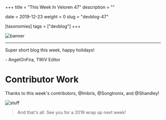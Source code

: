 +++
title = "This Week In Veloren 47"
description = ""

date = 2019-12-23
weight = 0
slug = "devblog-47"

[taxonomies]
tags = ["devblog"]
+++

![banner](https://media.discordapp.net/attachments/634860358623821835/658694331049312256/screenshot_1577114895603.png)

<hr>

Super short blog this week, happy holidays!

\- AngelOnFira, TWiV Editor

# Contributor Work

Thanks to this week's contributors, @Imbris, @Songtronix, and @Shandley!

![stuff](https://cdn.discordapp.com/attachments/541307708146581519/659233670359547914/unknown.png)

> And that's all. See you for a 2019 wrap up next week!

